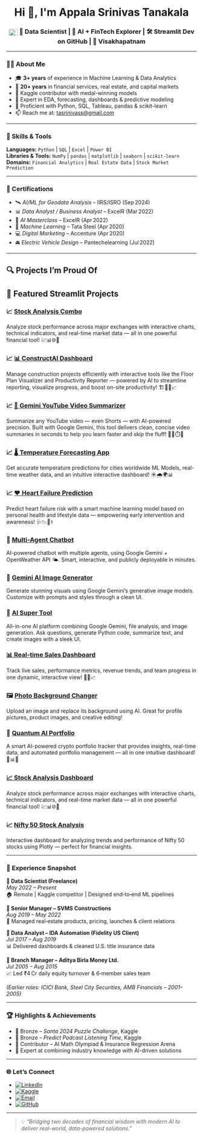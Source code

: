 <h1 align="center">Hi 👋, I'm Appala Srinivas Tanakala</h1>
<h3 align="center">
  <img src="https://upload.wikimedia.org/wikipedia/en/4/41/Flag_of_India.svg" alt="India Flag" width="24" height="18" style="vertical-align:middle;" />
  🚀 <b>Data Scientist</b> | 🧠 <b>AI + FinTech Explorer</b> | 🛠️ <b>Streamlit Dev on GitHub</b> | 🌊 <b><a href="https://www.google.com/maps/place/Visakhapatnam,+Andhra+Pradesh,+India/" target="_blank" style="text-decoration: none; color: inherit;">Visakhapatnam</a></b>
</h3>

---

### 🧑‍💼 About Me

- 🎓 **3+ years** of experience in Machine Learning & Data Analytics  
- 💼 **20+ years** in financial services, real estate, and capital markets  
- 🥇 Kaggle contributor with medal-winning models  
- 🔎 Expert in EDA, forecasting, dashboards & predictive modeling  
- 💬 Proficient with Python, SQL, Tableau, pandas & scikit-learn  
- 📫 Reach me at: [tasrinivass@gmail.com](mailto:tasrinivass@gmail.com)

---

### 🔧 Skills & Tools

**Languages:** `Python` | `SQL` | `Excel` | `Power BI`  
**Libraries & Tools:** `NumPy` | `pandas` | `matplotlib` | `seaborn` | `scikit-learn`  
**Domains:** `Financial Analytics` | `Real Estate Data` | `Stock Market Prediction`  

---

### 📘 Certifications

- 🛰️ *AI/ML for Geodata Analysis* – IIRS/ISRO (Sep 2024)  
- 📊 *Data Analyst / Business Analyst* – ExcelR (Mar 2022)  
- 🧠 *AI Masterclass* – ExcelR (Apr 2022)  
- 🤖 *Machine Learning* – Tata Steel (Apr 2020)  
- 💻 *Digital Marketing* – Accenture (Apr 2020)  
- 🚘 *Electric Vehicle Design* – Pantechelearning (Jul 2022)

---

## 🔍 Projects I’m Proud Of  
## 🚀 Featured Streamlit Projects

### 📈 [Stock Analysis Combo](https://stock-analysis-combo-c7zmpbn2skp5h8rnrpchdy.streamlit.app/)  
Analyze stock performance across major exchanges with interactive charts, technical indicators, and real-time market data — all in one powerful financial tool! 💹📊🌐🚀

### 📈 [📊 ConstructAI Dashboard](https://gfxbyvznuvhyqbxwwyj4os.streamlit.app/)  
Manage construction projects efficiently with interactive tools like the Floor Plan Visualizer and Productivity Reporter — powered by AI to streamline reporting, visualize progress, and boost on-site productivity! 🏗️📐🤖📈

### 📈 [🎥 Gemini YouTube Video Summarizer](https://geminitubesummarizer-5ra24rq4meqoogtkfbzpzt.streamlit.app/)  
Summarize any YouTube video — even Shorts — with AI-powered precision. Built with Google Gemini, this tool delivers clean, concise video summaries in seconds to help you learn faster and skip the fluff! 🤖🧠⏱️🔗

### 📈 [🌡️ Temperature Forecasting App](https://temperature-forecasting-app-itq4vty2sx93s6bmpzrsgm.streamlit.app/)  
Get accurate temperature predictions for cities worldwide ML Models, real-time weather data, and an intuitive interactive dashboard! ☀️🌧️🌍📊

### 📈 [❤️ Heart Failure Prediction](https://heartfailure-gaufwbwfmh2j2u8ytzfmm5.streamlit.app/)  
Predict heart failure risk with a smart machine learning model based on personal health and lifestyle data — empowering early intervention and awareness! 🩺📉💓⚕️

### 🤖 [Multi-Agent Chatbot](https://multi-agent-chatbot-yv35yj5g7obpbibcxnwrme.streamlit.app/)  
AI-powered chatbot with multiple agents, using Google Gemini + OpenWeather API 🌤️. Smart, interactive, and publicly deployable in minutes.  

### 🎨 [Gemini AI Image Generator](https://gemini-image-generator-bdyowfxxqb4q5htbrrgjzv.streamlit.app/)  
Generate stunning visuals using Google Gemini’s generative image models. Customize with prompts and styles through a clean UI.  

### 🚀 [AI Super Tool](https://ai-super-tool-uxhxpvn4lqyc7szmsdqtl8.streamlit.app/)  
All-in-one AI platform combining Google Gemini, file analysis, and image generation. Ask questions, generate Python code, summarize text, and create images with a sleek UI.  

### [📊 Real-time Sales Dashboard](https://real-time-sales-dashboard-key6zivh5fnkane3t8x6v2.streamlit.app/)  
Track live sales, performance metrics, revenue trends, and team progress in one dynamic, interactive view! 🚀💼📈  

### 🖼️ [Photo Background Changer](https://photo-bg-changer-kdrxyvhjx3ibr4ccoddm3f.streamlit.app/)  
Upload an image and replace its background using AI. Great for profile pictures, product images, and creative editing!  

### 🤖 [Quantum AI Portfolio](https://quantum-ai-portfolio-bffydmzkdbtjaejwf6huvh.streamlit.app/)  
A smart AI-powered crypto portfolio tracker that provides insights, real-time data, and automated portfolio management — all in one intuitive dashboard! 🚀📊🔮  

### [📈 Stock Analysis Dashboard](https://stockanalysis-mnqhv79yzkrrkai85vft8a.streamlit.app/)  
Analyze stock performance across major exchanges with interactive charts, technical indicators, and real-time market data — all in one powerful financial tool! 💹📊🌐🚀  

### 📈 [Nifty 50 Stock Analysis](https://nifty50-stock-analysis-cyuz5gmnyxcd48pfxszwdy.streamlit.app/)  
Interactive dashboard for analyzing trends and performance of Nifty 50 stocks using Plotly — perfect for financial insights.  

---

### 💼 Experience Snapshot

**🔹 Data Scientist (Freelance)**  
*May 2022 – Present*  
🏠 Remote | Kaggle competitor | Designed end‑to‑end ML pipelines

**🔹 Senior Manager – SVMS Constructions**  
*Aug 2019 – May 2022*  
🏢 Managed real‑estate products, pricing, launches & client relations

**🔹 Data Analyst – IDA Automation (Fidelity US Client)**  
*Jul 2017 – Aug 2019*  
📊 Delivered dashboards & cleaned U.S. title insurance data

**🔹 Branch Manager – Aditya Birla Money Ltd.**  
*Jul 2005 – Aug 2015*  
📈 Led ₹4 Cr daily equity turnover & 6‑member sales team

*(Earlier roles: ICICI Bank, Steel City Securities, AMB Financials – 2001–2005)*

---

### 🏆 Highlights & Achievements

- 🥉 Bronze – *Santa 2024 Puzzle Challenge*, Kaggle  
- 🥉 Bronze – *Predict Podcast Listening Time*, Kaggle  
- 🧠 Contributor – AI Math Olympiad & Insurance Regression Arena  
- 🎯 Expert at combining industry knowledge with AI-driven solutions

---

### 🌐 Let’s Connect

- [![LinkedIn](https://img.shields.io/badge/LinkedIn-0077B5?style=for-the-badge&logo=linkedin&logoColor=white)](https://www.linkedin.com/in/srinivas-t-a-557637119/)  
- [![Kaggle](https://img.shields.io/badge/Kaggle-20BEFF?style=for-the-badge&logo=kaggle&logoColor=white)](https://www.kaggle.com/srinivasta)  
- [![Email](https://img.shields.io/badge/Email-D14836?style=for-the-badge&logo=gmail&logoColor=white)](mailto:tasrinivass@gmail.com)  
- [![GitHub](https://img.shields.io/badge/GitHub-181717?style=for-the-badge&logo=github&logoColor=white)](https://github.com/srinivasta)

---

> 💡 *“Bridging two decades of financial wisdom with modern AI to deliver real-world, data-powered solutions.”*
